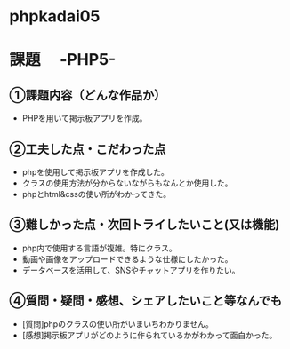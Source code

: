# phpkadai05
# 課題　 -PHP5-

## ①課題内容（どんな作品か）
- PHPを用いて掲示板アプリを作成。

## ②工夫した点・こだわった点
- phpを使用して掲示板アプリを作成した。
- クラスの使用方法が分からないながらもなんとか使用した。
- phpとhtml&cssの使い所がわかってきた。

## ③難しかった点・次回トライしたいこと(又は機能)
- php内で使用する言語が複雑。特にクラス。
- 動画や画像をアップロードできるような仕様にしたかった。
- データベースを活用して、SNSやチャットアプリを作りたい。

## ④質問・疑問・感想、シェアしたいこと等なんでも
- [質問]phpのクラスの使い所がいまいちわかりません。
- [感想]掲示板アプリがどのように作られているかがわかって面白かった。
